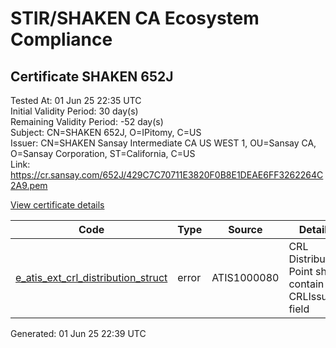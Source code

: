 # STIR/SHAKEN CA Ecosystem Compliance

## Certificate SHAKEN 652J

Tested At: 01 Jun 25 22:35 UTC\
Initial Validity Period: 30 day(s)\
Remaining Validity Period: -52 day(s)\
Subject: CN=SHAKEN 652J, O=IPitomy, C=US\
Issuer: CN=SHAKEN Sansay Intermediate CA US WEST 1, OU=Sansay CA, O=Sansay Corporation, ST=California, C=US\
Link: https://cr.sansay.com/652J/429C7C70711E3820F0B8E1DEAE6FF3262264C2A9.pem

[View certificate details](https://x509.io/?cert=MIICmDCCAj%2BgAwIBAgIUQpx8cHEeOCDwuOHerm%2FzJiJkwqkwCgYIKoZIzj0EAwIwgYUxCzAJBgNVBAYTAlVTMRMwEQYDVQQIDApDYWxpZm9ybmlhMRswGQYDVQQKDBJTYW5zYXkgQ29ycG9yYXRpb24xEjAQBgNVBAsMCVNhbnNheSBDQTEwMC4GA1UEAwwnU0hBS0VOIFNhbnNheSBJbnRlcm1lZGlhdGUgQ0EgVVMgV0VTVCAxMB4XDTI1MDMxMTE0MTEzN1oXDTI1MDQxMDE0MTEzN1owNTELMAkGA1UEBhMCVVMxEDAOBgNVBAoMB0lQaXRvbXkxFDASBgNVBAMMC1NIQUtFTiA2NTJKMFkwEwYHKoZIzj0CAQYIKoZIzj0DAQcDQgAE8muwtHtv%2B9NvGX9Ow14PrWR0OSMD2AK%2FdkKWX9RnHZlGXEimgd0rvk7A18MPAByjyyzVFweruVde9PYvQIC6PaOB2zCB2DAWBggrBgEFBQcBGgQKMAigBhYENjUySjAXBgNVHSAEEDAOMAwGCmCGSAGG%2FwkBAQQwHQYDVR0OBBYEFP3OkfvCsrQwlQvmVzjcFgneo94CMB8GA1UdIwQYMBaAFKzTk%2FVDQ8wKvkVYFxN9knzcwwFGMEcGA1UdHwRAMD4wPKA6oDiGNmh0dHBzOi8vYXV0aGVudGljYXRlLWFwaS5pY29uZWN0aXYuY29tL2Rvd25sb2FkL3YxL2NybDAMBgNVHRMBAf8EAjAAMA4GA1UdDwEB%2FwQEAwIHgDAKBggqhkjOPQQDAgNHADBEAiAxYxnfsSx%2FnwFcVgTL9ni3l4ZbhpRkH7knTOyzxTB97wIgHmEQ%2FI3eOEM0Sbhkzau1eDAptUdVoSvM9J%2FIYn6HUNU%3D)

| Code | Type | Source | Details |
|------|------|--------|---------|
| [e_atis_ext_crl_distribution_struct](../../ISSUES/e_atis_ext_crl_distribution_struct/README.md) | error | ATIS1000080 | CRL Distribution Point shall contain a CRLIssuer field |


Generated: 01 Jun 25 22:39 UTC